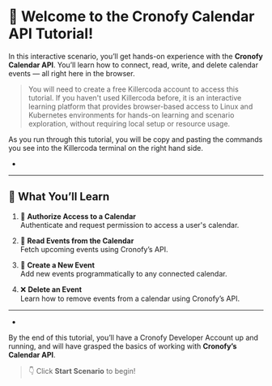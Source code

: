 # 👋 Welcome to the Cronofy Calendar API Tutorial!

In this interactive scenario, you’ll get hands-on experience with the **Cronofy Calendar API**. You’ll learn how to connect, read, write, and delete calendar events — all right here in the browser.


> You will need to create a free Killercoda account to access this tutorial. If you haven't used Killercoda before, it is an interactive learning platform that provides browser-based access to Linux and Kubernetes environments for hands-on learning and scenario exploration, without requiring local setup or resource usage.

As you run through this tutorial, you will be copy and pasting the commands you see into the Killercoda terminal on the right hand side.

-


---

## 🧭 What You’ll Learn

1. 🔐 **Authorize Access to a Calendar**  
   Authenticate and request permission to access a user's calendar.

2. 📅 **Read Events from the Calendar**  
   Fetch upcoming events using Cronofy’s API.

3. 📝 **Create a New Event**  
   Add new events programmatically to any connected calendar.

4. ❌ **Delete an Event**  
   Learn how to remove events from a calendar using Cronofy’s API.

---
-

By the end of this tutorial, you’ll have a Cronofy Developer Account up and running, and will have grasped the basics of working with **Cronofy’s Calendar API**.



>👇 Click **Start Scenario** to begin!
